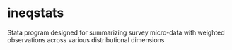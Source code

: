 # ineqstats
Stata program designed for summarizing survey micro-data with  weighted observations across various distributional dimensions
